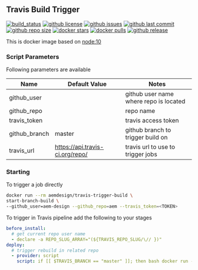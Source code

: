## Travis Build Trigger

[![build_status](https://travis-ci.org/aem-design/docker-travis-build-trigger.svg?branch=master)](https://travis-ci.org/aem-design/docker-travis-build-trigger) 
[![github license](https://img.shields.io/github/license/aem-design/docker-travis-build-trigger)](https://github.com/aem-design/docker-travis-build-trigger) 
[![github issues](https://img.shields.io/github/issues/aem-design/docker-travis-build-trigger)](https://github.com/aem-design/docker-travis-build-trigger) 
[![github last commit](https://img.shields.io/github/last-commit/aem-design/docker-travis-build-trigger)](https://github.com/aem-design/docker-travis-build-trigger) 
[![github repo size](https://img.shields.io/github/repo-size/aem-design/docker-travis-build-trigger)](https://github.com/aem-design/docker-travis-build-trigger) 
[![docker stars](https://img.shields.io/docker/stars/aemdesign/travis-build-trigger)](https://hub.docker.com/r/aemdesign/travis-build-trigger) 
[![docker pulls](https://img.shields.io/docker/pulls/aemdesign/travis-build-trigger)](https://hub.docker.com/r/aemdesign/travis-build-trigger) 
[![github release](https://img.shields.io/github/release/aem-design/docker-travis-build-trigger)](https://github.com/aem-design/docker-travis-build-trigger)

This is docker image based on [node:10](https://hub.docker.com/_/node)

### Script Parameters

Following parameters are available

| Name              | Default Value                 | Notes |
| ---               | ---                           | ---   |
| github_user       |                               | github user name where repo is located |
| github_repo       |                               | repo name |
| travis_token      |                               | travis access token |
| github_branch     | master                        | github branch to trigger build on |
| travis_url        | https://api.travis-ci.org/repo/  | travis url to use to trigger jobs |

### Starting

To trigger a job directly

```bash
docker run --rm aemdesign/travis-trigger-build \
start-branch-build \
--github_user=aem-design --github_repo=aem --travis_token=<TOKEN>
``` 

To trigger in Travis pipeline add the following to your stages

```yaml
before_install:
  # get current repo user name
  - declare -a REPO_SLUG_ARRAY="(${TRAVIS_REPO_SLUG/\// })"
deploy:
  # trigger rebuild in related repo
  - provider: script
    script: if [[ $TRAVIS_BRANCH == "master" ]]; then bash docker run --rm aemdesign/travis-trigger-build start-branch-build --github_user=${REPO_SLUG_ARRAY[0]} --github_repo=aem --github_branch=${TRAVIS_BRANCH} --travis_token=${TRAVIS_TOKEN}; fi
```
